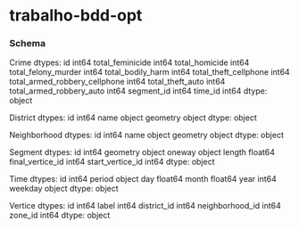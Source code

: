 # trabalho-bdd-opt

### Schema

Crime dtypes:
 id                               int64
total_feminicide                 int64
total_homicide                   int64
total_felony_murder              int64
total_bodily_harm                int64
total_theft_cellphone            int64
total_armed_robbery_cellphone    int64
total_theft_auto                 int64
total_armed_robbery_auto         int64
segment_id                       int64
time_id                          int64
dtype: object

District dtypes:
 id           int64
name        object
geometry    object
dtype: object

Neighborhood dtypes:
 id           int64
name        object
geometry    object
dtype: object

Segment dtypes:
 id                    int64
geometry             object
oneway               object
length              float64
final_vertice_id      int64
start_vertice_id      int64
dtype: object

Time dtypes:
 id           int64
period      object
day        float64
month      float64
year         int64
weekday     object
dtype: object

Vertice dtypes:
 id                 int64
label              int64
district_id        int64
neighborhood_id    int64
zone_id            int64
dtype: object